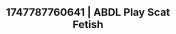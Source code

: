 ---
categories:
- Nude shadows
- Erotic audiobooks
- Virtual lover intimacy
- Voyeur fantasy
- Athlete
image: /assets/images/1747787760641.jpg
layout: post
seo:
  description: Featured content with premium ABDL Play, Scat Fetish. HD images available.
  keywords: ABDL Play, Scat Fetish
  og_image: /assets/images/1747787760641.jpg
  schema_type: VisualArtwork
tags:
- ABDL Play
- '#1747787760641'
- Scat Fetish
title: 1747787760641 | ABDL Play Scat Fetish
---